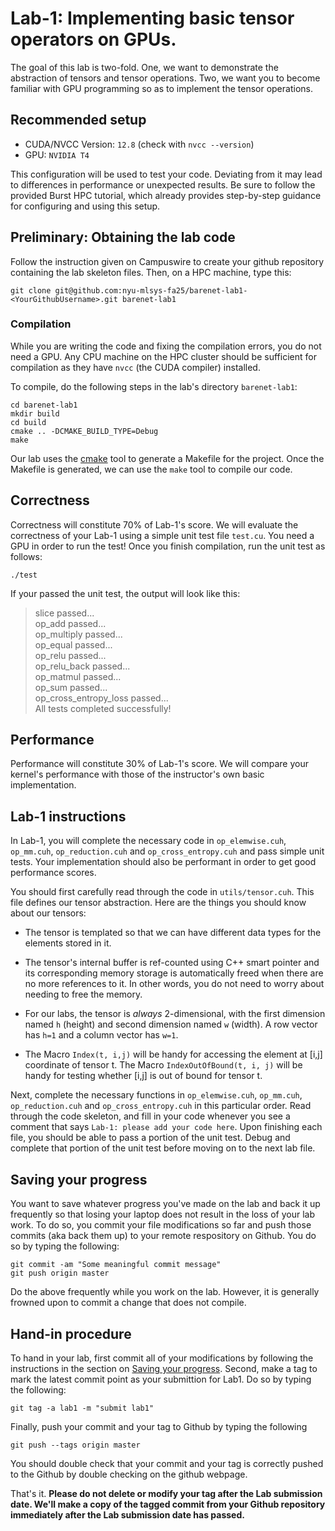 # Lab-1: Implementing basic tensor operators on GPUs.

The goal of this lab is two-fold. One, we want to demonstrate the abstraction of tensors and tensor operations.
Two, we want you to become familiar with GPU programming so as to implement the tensor operations.

## Recommended setup

- CUDA/NVCC Version: `12.8` (check with `nvcc --version`)
- GPU: `NVIDIA T4`

This configuration will be used to test your code. Deviating from it may lead to differences in performance or unexpected results. Be sure to follow the provided Burst HPC tutorial, which already provides step-by-step guidance for configuring and using this setup.

## Preliminary: Obtaining the lab code
Follow the instruction given on Campuswire to create your github repository containing the lab skeleton files.
Then, on a HPC machine, type this:
```
git clone git@github.com:nyu-mlsys-fa25/barenet-lab1-<YourGithubUsername>.git barenet-lab1
```

### Compilation
While you are writing the code and fixing the compilation errors, you do not need a GPU.  Any CPU machine on the HPC cluster 
should be sufficient for compilation as they have `nvcc` (the CUDA compiler) installed. 

To compile, do the following steps in the lab's directory `barenet-lab1`:
```
cd barenet-lab1 
mkdir build
cd build
cmake .. -DCMAKE_BUILD_TYPE=Debug
make
```

Our lab uses the [cmake](https://cmake.org/cmake/help/latest/index.html) tool
to generate a Makefile for the project. Once the Makefile is generated, we can use
the `make` tool to compile our code.

## Correctness
Correctness will constitute 70% of Lab-1's score. 
We will evaluate the correctness of your Lab-1 using a simple unit test file `test.cu`.  You need a GPU in order to run the test! 
Once you finish compilation, 
run the unit test as follows:

```
./test
```

If your passed the unit test, the output will look like this:

>slice passed...  
>op_add passed...  
>op_multiply passed...  
>op_equal passed...  
>op_relu passed...  
>op_relu_back passed...  
>op_matmul passed...  
>op_sum passed...  
>op_cross_entropy_loss passed...  
>All tests completed successfully!


## Performance
Performance will constitute 30% of Lab-1's score. We will compare your kernel's performance with those of the instructor's 
own basic implementation.


## Lab-1 instructions

In Lab-1, you will complete the necessary code in `op_elemwise.cuh`, `op_mm.cuh`, `op_reduction.cuh` and `op_cross_entropy.cuh` and pass 
simple unit tests. Your implementation should also be performant in order to get good performance scores.

You should first carefully read through the code in `utils/tensor.cuh`. This file defines our tensor abstraction. 
Here are the things you should know about our tensors:

- The tensor is templated so that we can have different data types for the elements stored in it.

- The tensor's internal buffer is ref-counted using C++ smart pointer and its corresponding memory storage is automatically freed when there are no more references to it.
In other words, you do not need to worry about needing to free the memory.

- For our labs, the tensor is *always* 2-dimensional, with the first dimension named `h` (height) and second dimension named `w` (width).
A row vector has `h=1` and a column vector has `w=1`.

- The Macro `Index(t, i,j)` will  be handy for accessing the element at [i,j] coordinate of tensor t. The Macro `IndexOutOfBound(t, i, j)` will be handy for testing whether [i,j] is out of bound for tensor t.


Next, complete the necessary functions  in `op_elemwise.cuh`, `op_mm.cuh`, `op_reduction.cuh` and `op_cross_entropy.cuh` in this particular order.
Read through the code skeleton, and fill in your code whenever you see a comment that says `Lab-1: please add your code here`.
Upon finishing each file, you should be able to pass a portion of the unit test. Debug and complete that portion of the unit test 
before moving on to the next lab file.

## Saving your progress

You want to save whatever progress you've made on the lab and back it up frequently so that losing your laptop does not result in the loss of your lab work.  To do so, you commit your file modifications so far and push those commits (aka back them up) to your remote respository on Github.  You do so by typing the following:
```
git commit -am "Some meaningful commit message"
git push origin master
```

Do the above frequently while you work on the lab.  However, it is generally frowned upon to commit a change that does not compile.

## Hand-in procedure

To hand in your lab, first commit all of your modifications by following the instructions in the section on [Saving your progress](#Saving-your-progress). Second, make a tag to mark the latest commit point as your submittion for Lab1. Do so by typing the following:
```
git tag -a lab1 -m "submit lab1"
```

Finally, push your commit and your tag to Github by typing the following
```
git push --tags origin master
```

You should double check that your commit and your tag is correctly pushed to the Github by double checking 
on the github webpage. 

That's it.  **Please do not delete or modify your tag after the Lab submission date. We'll make a copy of the tagged commit from your Github repository immediately after the Lab submission date has passed.**  



